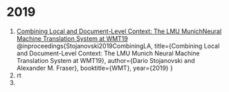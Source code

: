 # 2019
1. [Combining Local and Document-Level Context: The LMU MunichNeural Machine Translation System at WMT19](https://www.aclweb.org/anthology/W19-5345.pdf)    
@inproceedings{Stojanovski2019CombiningLA,
  title={Combining Local and Document-Level Context: The LMU Munich Neural Machine Translation System at WMT19},
  author={Dario Stojanovski and Alexander M. Fraser},
  booktitle={WMT},
  year={2019}
}
2. rt
3. 
